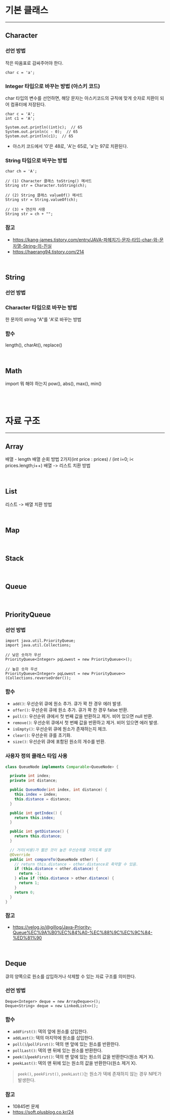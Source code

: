 # 기본 클래스

---

## Character

### 선언 방법

작은 따옴표로 감싸주어야 한다.

```
char c = 'a';
```

### Integer 타입으로 바꾸는 방법 (아스키 코드)

char 타입의 변수를 선언하면, 해당 문자는 아스키코드의 규칙에 맞게 숫자로 치환이 되어 컴퓨터에 저장된다.

```
char c = 'A';
int c1 = 'A';

System.out.println((int)c);  // 65
System.out.prinln(c - 0);  // 65
System.out.println(c1);  // 65
```

- 아스키 코드에서 '0'은 48로, 'A'는 65로, 'a'는 97로 치환된다.

### String 타입으로 바꾸는 방법

```
char ch = 'A';

// (1) Character 클래스 toString() 메서드
String str = Character.toString(ch);  

// (2) String 클래스 valueOf() 메서드
String str = String.valueOf(ch);

// (3) + 연산자 사용
String str = ch + "";
```

### 참고

- https://kang-james.tistory.com/entry/JAVA-파헤치기-문자-타입-char-와-문자열-String-의-진실
- https://haerang94.tistory.com/214

<br>

## String

### 선언 방법

### Character 타입으로 바꾸는 방법

한 문자의 string "A"를 'A'로 바꾸는 방법

### 함수

length(), charAt(), replace()



<br>

## Math

import 뭐 해야 하는지
pow(), abs(), max(), min()

<br>
<br>

# 자료 구조

---

## Array

배열 - length
배열 순회 방법 2가지(int price : prices) / (int i=0; i< prices.length;i++)
배열 -> 리스트 치환 방법

<br>

## List

리스트 -> 배열 치환 방법

<br>

## Map

<br>

## Stack

<br>

## Queue

<br>

## PriorityQueue

### 선언 방법

```
import java.util.PriorityQueue;
import java.util.Collections;

// 낮은 숫자가 우선
PriorityQueue<Integer> pqLowest = new PriorityQueue<>();

// 높은 숫자 우선
PriorityQueue<Integer> pqLowest = new PriorityQueue<>(Collections.reverseOrder());
```

### 함수

- `add()`: 우선순위 큐에 원소 추가. 큐가 꽉 찬 경우 에러 발생.
- `offer()`: 우선순위 큐에 원소 추가. 큐가 꽉 찬 경우 false 반환.
- `poll()`: 우선순위 큐에서 첫 번째 값을 반환하고 제거. 비어 있으면 null 반환.
- `remove()`: 우선순위 큐에서 첫 번째 값을 반환하고 제거. 비어 있으면 에러 발생.
- `isEmpty()`: 우선순위 큐에 원소가 존재하는지 체크.
- `clear()`: 우선순위 큐를 초기화.
- `size()`: 우선순위 큐에 포함된 원소의 개수를 반환.

### 사용자 정의 클래스 타입 사용

```java
class QueueNode implements Comparable<QueueNode> {

  private int index;
  private int distance;

  public QueueNode(int index, int distance) {
    this.index = index;
    this.distance = distance;
  }

  public int getIndex() {
    return this.index;
  }

  public int getDistance() {
    return this.distance;
  }

  // 거리(비용)가 짧은 것이 높은 우선순위를 가지도록 설정
  @Override
  public int compareTo(QueueNode other) {
    // return this.distance - other.distance로 축약할 수 있음.
    if (this.distance < other.distance) {
      return -1;
    } else if (this.distance > other.distance) {
      return 1;
    }
    return 0;
  }
}
```

### 참고

- https://velog.io/@gillog/Java-Priority-Queue%EC%9A%B0%EC%84%A0-%EC%88%9C%EC%9C%84-%ED%81%90

<br>

## Deque

큐의 양쪽으로 원소를 삽입하거나 삭제할 수 있는 자료 구조를 의미한다.

### 선언 방법

```
Deque<Integer> deque = new ArrayDeque<>();
Deque<String> deque = new LinkedList<>();
```

### 함수

- `addFirst()`: 덱의 앞에 원소를 삽입한다.
- `addLast()`: 덱의 마지막에 원소를 삽입한다.
- `poll()`/`pollFirst()`: 덱의 맨 앞에 있는 원소를 반환한다.
- `pollLast()`: 덱의 맨 뒤에 있는 원소를 반환한다.
- `peek()`/`peekFirst()`: 덱의 맨 앞에 있는 원소의 값을 반환한다(원소 제거 X).
- `peekLast()`: 덱의 맨 뒤에 있는 원소의 값을 반환한다(원소 제거 X).

> `peek()`, `peekFirst()`, `peekLast()`는 원소가 덱에 존재하지 않는 경우 NPE가 발생한다.

### 참고

- 10845번 문제
- https://soft.plusblog.co.kr/24

<br>